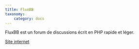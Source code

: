 ```yaml
---
title: FluxBB
taxonomy:
    category: docs
---
```


FluxBB est un forum de discussions écrit en PHP rapide et léger.

[Site internet](https://fluxbb.org/)
